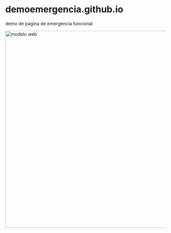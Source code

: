 # demoemergencia.github.io
demo de pagina de emergencia funcional

<img width="1356" height="617" alt="modelo web" src="https://github.com/user-attachments/assets/42fc1b16-5da7-4fe0-b94b-ce20dbe3f933" />
